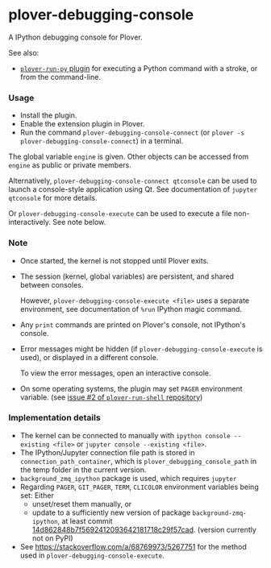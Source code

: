 # plover-debugging-console
A IPython debugging console for Plover.

See also:

* [`plover-run-py` plugin](https://github.com/user202729/plover-run-py) for
executing a Python command with a stroke, or from the command-line.

### Usage

* Install the plugin.
* Enable the extension plugin in Plover.
* Run the command `plover-debugging-console-connect` (or `plover -s plover-debugging-console-connect`)
in a terminal.

The global variable `engine` is given. Other objects can be accessed from `engine` as public
or private members.

Alternatively, `plover-debugging-console-connect qtconsole` can be used to launch a console-style application using Qt.
See documentation of `jupyter qtconsole` for more details.

Or `plover-debugging-console-execute` can be used to execute a file non-interactively. See note below.

### Note

* Once started, the kernel is not stopped until Plover exits.
* The session (kernel, global variables) are persistent, and shared between consoles.
  
  However, `plover-debugging-console-execute <file>` uses a separate environment, see
  documentation of `%run` IPython magic command.
* Any `print` commands are printed on Plover's console, not IPython's console.
* Error messages might be hidden (if `plover-debugging-console-execute` is used),
  or displayed in a different console.

  To view the error messages, open an interactive console.
* On some operating systems, the plugin may set `PAGER` environment variable. (see [issue #2 of `plover-run-shell` repository](https://github.com/user202729/plover_run_shell/issues/2))

### Implementation details

* The kernel can be connected to manually with `ipython console --existing <file>`
or `jupyter console --existing <file>`.
* The IPython/Jupyter connection file path is stored in `connection_path_container`, which is
`plover_debugging_console_path` in the temp folder in the current version.
* `background_zmq_ipython` package is used, which requires `jupyter`
* Regarding `PAGER`, `GIT_PAGER`, `TERM`, `CLICOLOR` environment variables being set: Either
   * unset/reset them manually, or
   * update to a sufficiently new version of package `background-zmq-ipython`, at least commit [14d862848b7f5692412093642181718c29f57cad](https://github.com/albertz/background-zmq-ipython/commit/14d862848b7f5692412093642181718c29f57cad).
   (version currently not on PyPI)
* See https://stackoverflow.com/a/68769973/5267751 for the method used in `plover-debugging-console-execute`.
